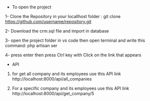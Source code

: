 - To open the project

1- Clone the Repository in your locallhost folder :
git clone https://github.com/username/repository.git

2- Download the crm.sql file and import in database

3- open the project folder in vs code then open terminal and write this command:
php artisan ser

4- press enter then press Ctrl key with Click on the link that appears

- API

1) for get all company and its employees use this API link 
http://localhost:8000/api/all_companies

2) For a specific company and its employees use this API link
http://localhost:8000/api/get_company/5
